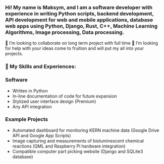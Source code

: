 ### Hi! My name is Maksym, and I am a software developer with experience in writing Python scripts, backend development, API development for web and mobile applications, database web apps using Python, Django, Rust, C++, Machine Learning Algorithms, Image processing, Data processing.

👯 I’m looking to collaborate on long term project with full time 
🤔 I’m looking for help with your ideas come to fruition and will put my all into your projects. 
### 💬 My Skills and Experiences:
### Software
- Written in Python
- In-line documentation of code for future expansion
- Stylized user interface design (Premium)
- Any API integration

### Example Projects
- Automated dashboard for monitoring KERN machine data (Google Drive API and Google App Scripts)
- Image capturing and measurements of bioluminescent chemical reactions (QML and Raspberry Pi hardware integration)
- Compatible computer part picking website (Django and SQLite3 database)

